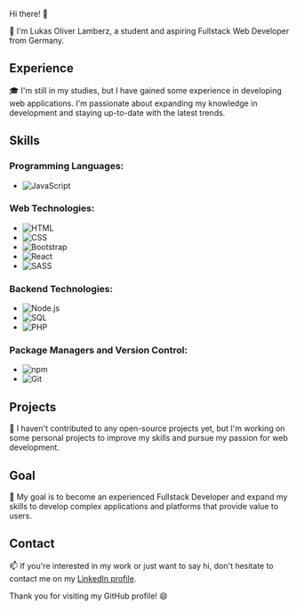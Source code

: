  Hi there! 👋

🤖 I'm Lukas Oliver Lamberz, a student and aspiring Fullstack Web Developer from Germany.

## Experience

🎓 I'm still in my studies, but I have gained some experience in developing web applications. I'm passionate about expanding my knowledge in development and staying up-to-date with the latest trends.

## Skills

### Programming Languages:
- ![JavaScript](https://img.icons8.com/color/48/000000/javascript.png)

### Web Technologies:
- ![HTML](https://img.icons8.com/color/48/000000/html-5.png)
- ![CSS](https://img.icons8.com/color/48/000000/css3.png)
- ![Bootstrap](https://img.icons8.com/color/48/000000/bootstrap.png)
- ![React](https://img.icons8.com/color/48/000000/react-native.png)
- ![SASS](https://img.icons8.com/color/48/000000/sass.png)


### Backend Technologies:
- ![Node.js](https://img.icons8.com/color/48/000000/nodejs.png)
- ![SQL](https://img.icons8.com/dusk/48/000000/sql.png)
- ![PHP](https://img.icons8.com/officel/48/000000/php-logo.png)

### Package Managers and Version Control:
- ![npm](https://img.icons8.com/color/48/000000/npm.png)
- ![Git](https://img.icons8.com/color/48/000000/git.png)

## Projects

🚀 I haven't contributed to any open-source projects yet, but I'm working on some personal projects to improve my skills and pursue my passion for web development.

## Goal

🎯 My goal is to become an experienced Fullstack Developer and expand my skills to develop complex applications and platforms that provide value to users.

## Contact

📫 If you're interested in my work or just want to say hi, don't hesitate to contact me on my [LinkedIn profile](https://www.linkedin.com/in/lukas-oliver-lamberz-206b30262//).

Thank you for visiting my GitHub profile! 😄
